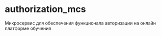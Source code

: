 # authorization_mcs
Микросервис для обеспечения функционала авторизации на онлайн платформе обучения
